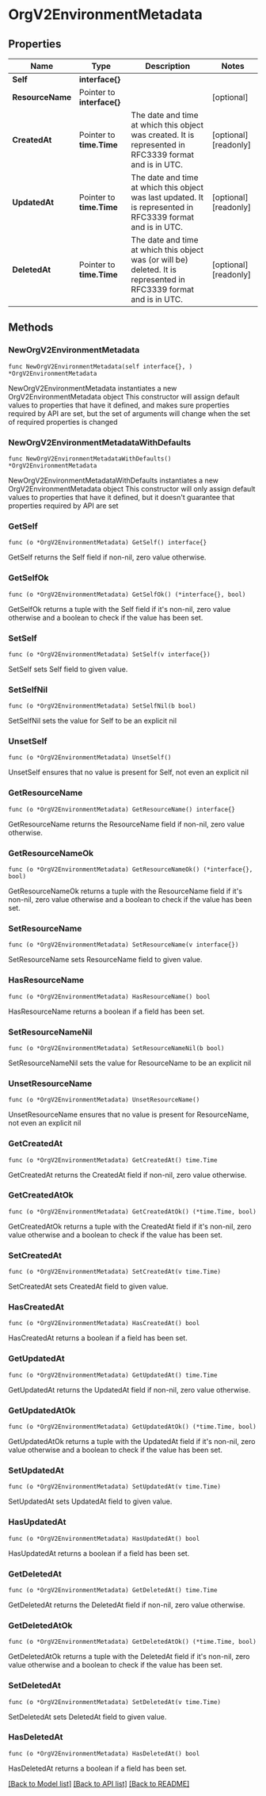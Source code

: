 # OrgV2EnvironmentMetadata

## Properties

Name | Type | Description | Notes
------------ | ------------- | ------------- | -------------
**Self** | **interface{}** |  | 
**ResourceName** | Pointer to **interface{}** |  | [optional] 
**CreatedAt** | Pointer to **time.Time** | The date and time at which this object was created. It is represented in RFC3339 format and is in UTC. | [optional] [readonly] 
**UpdatedAt** | Pointer to **time.Time** | The date and time at which this object was last updated. It is represented in RFC3339 format and is in UTC. | [optional] [readonly] 
**DeletedAt** | Pointer to **time.Time** | The date and time at which this object was (or will be) deleted. It is represented in RFC3339 format and is in UTC. | [optional] [readonly] 

## Methods

### NewOrgV2EnvironmentMetadata

`func NewOrgV2EnvironmentMetadata(self interface{}, ) *OrgV2EnvironmentMetadata`

NewOrgV2EnvironmentMetadata instantiates a new OrgV2EnvironmentMetadata object
This constructor will assign default values to properties that have it defined,
and makes sure properties required by API are set, but the set of arguments
will change when the set of required properties is changed

### NewOrgV2EnvironmentMetadataWithDefaults

`func NewOrgV2EnvironmentMetadataWithDefaults() *OrgV2EnvironmentMetadata`

NewOrgV2EnvironmentMetadataWithDefaults instantiates a new OrgV2EnvironmentMetadata object
This constructor will only assign default values to properties that have it defined,
but it doesn't guarantee that properties required by API are set

### GetSelf

`func (o *OrgV2EnvironmentMetadata) GetSelf() interface{}`

GetSelf returns the Self field if non-nil, zero value otherwise.

### GetSelfOk

`func (o *OrgV2EnvironmentMetadata) GetSelfOk() (*interface{}, bool)`

GetSelfOk returns a tuple with the Self field if it's non-nil, zero value otherwise
and a boolean to check if the value has been set.

### SetSelf

`func (o *OrgV2EnvironmentMetadata) SetSelf(v interface{})`

SetSelf sets Self field to given value.


### SetSelfNil

`func (o *OrgV2EnvironmentMetadata) SetSelfNil(b bool)`

 SetSelfNil sets the value for Self to be an explicit nil

### UnsetSelf
`func (o *OrgV2EnvironmentMetadata) UnsetSelf()`

UnsetSelf ensures that no value is present for Self, not even an explicit nil
### GetResourceName

`func (o *OrgV2EnvironmentMetadata) GetResourceName() interface{}`

GetResourceName returns the ResourceName field if non-nil, zero value otherwise.

### GetResourceNameOk

`func (o *OrgV2EnvironmentMetadata) GetResourceNameOk() (*interface{}, bool)`

GetResourceNameOk returns a tuple with the ResourceName field if it's non-nil, zero value otherwise
and a boolean to check if the value has been set.

### SetResourceName

`func (o *OrgV2EnvironmentMetadata) SetResourceName(v interface{})`

SetResourceName sets ResourceName field to given value.

### HasResourceName

`func (o *OrgV2EnvironmentMetadata) HasResourceName() bool`

HasResourceName returns a boolean if a field has been set.

### SetResourceNameNil

`func (o *OrgV2EnvironmentMetadata) SetResourceNameNil(b bool)`

 SetResourceNameNil sets the value for ResourceName to be an explicit nil

### UnsetResourceName
`func (o *OrgV2EnvironmentMetadata) UnsetResourceName()`

UnsetResourceName ensures that no value is present for ResourceName, not even an explicit nil
### GetCreatedAt

`func (o *OrgV2EnvironmentMetadata) GetCreatedAt() time.Time`

GetCreatedAt returns the CreatedAt field if non-nil, zero value otherwise.

### GetCreatedAtOk

`func (o *OrgV2EnvironmentMetadata) GetCreatedAtOk() (*time.Time, bool)`

GetCreatedAtOk returns a tuple with the CreatedAt field if it's non-nil, zero value otherwise
and a boolean to check if the value has been set.

### SetCreatedAt

`func (o *OrgV2EnvironmentMetadata) SetCreatedAt(v time.Time)`

SetCreatedAt sets CreatedAt field to given value.

### HasCreatedAt

`func (o *OrgV2EnvironmentMetadata) HasCreatedAt() bool`

HasCreatedAt returns a boolean if a field has been set.

### GetUpdatedAt

`func (o *OrgV2EnvironmentMetadata) GetUpdatedAt() time.Time`

GetUpdatedAt returns the UpdatedAt field if non-nil, zero value otherwise.

### GetUpdatedAtOk

`func (o *OrgV2EnvironmentMetadata) GetUpdatedAtOk() (*time.Time, bool)`

GetUpdatedAtOk returns a tuple with the UpdatedAt field if it's non-nil, zero value otherwise
and a boolean to check if the value has been set.

### SetUpdatedAt

`func (o *OrgV2EnvironmentMetadata) SetUpdatedAt(v time.Time)`

SetUpdatedAt sets UpdatedAt field to given value.

### HasUpdatedAt

`func (o *OrgV2EnvironmentMetadata) HasUpdatedAt() bool`

HasUpdatedAt returns a boolean if a field has been set.

### GetDeletedAt

`func (o *OrgV2EnvironmentMetadata) GetDeletedAt() time.Time`

GetDeletedAt returns the DeletedAt field if non-nil, zero value otherwise.

### GetDeletedAtOk

`func (o *OrgV2EnvironmentMetadata) GetDeletedAtOk() (*time.Time, bool)`

GetDeletedAtOk returns a tuple with the DeletedAt field if it's non-nil, zero value otherwise
and a boolean to check if the value has been set.

### SetDeletedAt

`func (o *OrgV2EnvironmentMetadata) SetDeletedAt(v time.Time)`

SetDeletedAt sets DeletedAt field to given value.

### HasDeletedAt

`func (o *OrgV2EnvironmentMetadata) HasDeletedAt() bool`

HasDeletedAt returns a boolean if a field has been set.


[[Back to Model list]](../README.md#documentation-for-models) [[Back to API list]](../README.md#documentation-for-api-endpoints) [[Back to README]](../README.md)


